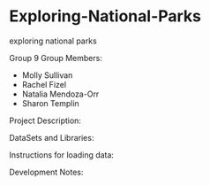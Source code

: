 # Exploring-National-Parks
exploring national parks

Group 9 
Group Members:
- Molly Sullivan
- Rachel Fizel
- Natalia Mendoza-Orr
- Sharon Templin

Project Description:


DataSets and Libraries:


Instructions for loading data:


Development Notes: